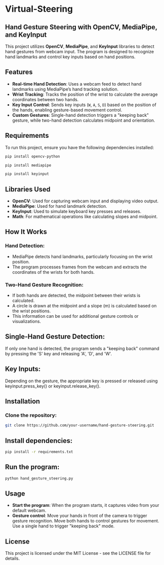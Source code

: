 # Virtual-Steering

## Hand Gesture Steering with OpenCV, MediaPipe, and KeyInput

This project utilizes **OpenCV**, **MediaPipe**, and **KeyInput** libraries to detect hand gestures from webcam input. The program is designed to recognize hand landmarks and control key inputs based on hand positions.

## Features

- **Real-time Hand Detection**: Uses a webcam feed to detect hand landmarks using MediaPipe’s hand tracking solution.
- **Wrist Tracking**: Tracks the position of the wrist to calculate the average coordinates between two hands.
- **Key Input Control**: Sends key inputs (`W`, `A`, `S`, `D`) based on the position of the hands, enabling gesture-based movement control.
- **Custom Gestures**: Single-hand detection triggers a "keeping back" gesture, while two-hand detection calculates midpoint and orientation.
  
## Requirements

To run this project, ensure you have the following dependencies installed:

```bash
pip install opencv-python
```
```bash
pip install mediapipe 
```
```bash
pip install keyinput
```
## Libraries Used
 - **OpenCV**: Used for capturing webcam input and displaying video output.
- **MediaPipe**: Used for hand landmark detection.
- **KeyInput**: Used to simulate keyboard key presses and releases.
- **Math**: For mathematical operations like calculating slopes and midpoint.

## How It Works
### Hand Detection:

 - MediaPipe detects hand landmarks, particularly focusing on the wrist position.
 - The program processes frames from the webcam and extracts the coordinates of the wrists for both hands.
### Two-Hand Gesture Recognition:

 - If both hands are detected, the midpoint between their wrists is calculated.
 - A circle is drawn at the midpoint and a slope (m) is calculated based on the wrist positions.
 - This information can be used for additional gesture controls or visualizations.

## Single-Hand Gesture Detection:

If only one hand is detected, the program sends a "keeping back" command by pressing the 'S' key and releasing 'A', 'D', and 'W'.

## Key Inputs:

Depending on the gesture, the appropriate key is pressed or released using keyinput.press_key() or keyinput.release_key().

## Installation
### Clone the repository:
```bash
git clone https://github.com/your-username/hand-gesture-steering.git
```

## Install dependencies:
```bash
pip install -r requirements.txt
```
## Run the program:
```bash
python hand_gesture_steering.py
```
## Usage
 - **Start the program**: When the program starts, it captures video from your default webcam.
 - **Gesture control**: Move your hands in front of the camera to trigger gesture recognition.
    Move both hands to control gestures for movement.
    Use a single hand to trigger "keeping back" mode.

## License
This project is licensed under the MIT License - see the LICENSE file for details.
